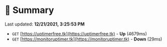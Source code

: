 # 📖 Summary
Last updated: **12/21/2021, 3:25:53 PM**

- `GET` [https://uptimerfree.tk](https://uptimerfree.tk) - **Up** (4679ms)
- `GET` [https://monitoruptimer.tk](https://monitoruptimer.tk) - **Down** (29ms)
